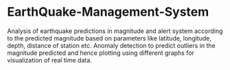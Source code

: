 # EarthQuake-Management-System
Analysis of earthquake predictions in magnitude and alert system according to the predicted magnitude based on parameters like latitude, longitude, depth, distance of station etc. Anomaly detection to predict outliers in the magnitude predicted and hence plotting using different graphs for visualization of real time data.
